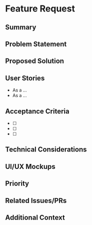 # Feature Request

## Summary
<!-- Brief one-line description of the feature -->

## Problem Statement
<!-- What problem does this feature solve? Why is it needed? -->

## Proposed Solution
<!-- Describe your proposed implementation approach -->

## User Stories
<!-- As a [type of user], I want [goal] so that [benefit] -->
- As a ...
- As a ...

## Acceptance Criteria
<!-- What needs to be true for this feature to be considered complete? -->
- [ ]
- [ ]
- [ ]

## Technical Considerations
<!-- Any technical constraints, dependencies, or implementation notes -->

## UI/UX Mockups
<!-- Link to or describe any visual designs if applicable -->

## Priority
<!-- High / Medium / Low -->

## Related Issues/PRs
<!-- Link any related issues, PRs, or documentation -->

## Additional Context
<!-- Any other information that might be helpful -->

